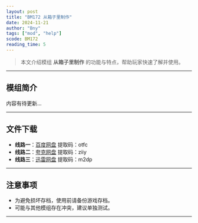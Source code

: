 ```yaml
---
layout: post
title: "BM172 从箱子里制作"
date: 2024-11-21
author: "Bny"
tags: ["mod", "help"]
scode: BM172
reading_time: 5
---
```


> 本文介绍模组 **从箱子里制作** 的功能与特点，帮助玩家快速了解并使用。

---

## 模组简介

内容有待更新...

---


## 文件下载
- **线路一**：[百度网盘](https://pan.baidu.com/s/1qOpzNxTNyPAl9DmbG5ShGw?pwd=otfc)  提取码：otfc  
- **线路二**：[夸克网盘](https://pan.quark.cn/s/c0e4296e7f1d?pwd=ziiy)  提取码：ziiy  
- **线路三**：[迅雷网盘](https://pan.xunlei.com/s/VOCCbhNtR7_eTnbaDSXDWsuxA1?pwd=m2dp)  提取码：m2dp  

---

## 注意事项
- 为避免损坏存档，使用前请备份游戏存档。
- 可能与其他模组存在冲突，建议单独测试。

---

